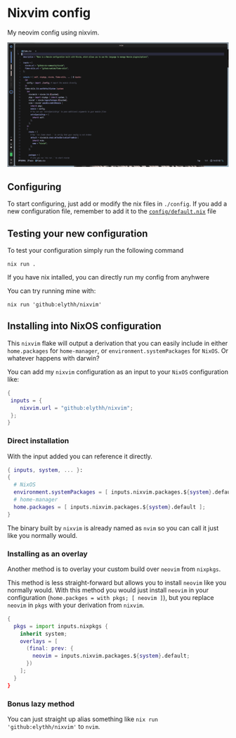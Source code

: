 # Nixvim config

My neovim config using nixvim.

<img src="assets/1.png" alt="nvim">

## Configuring

To start configuring, just add or modify the nix files in `./config`.
If you add a new configuration file, remember to add it to the
[`config/default.nix`](../config/default.nix) file

## Testing your new configuration

To test your configuration simply run the following command

```
nix run .
```

If you have nix intalled, you can directly run my config from anyhwere

You can try running mine with:
```shell
nix run 'github:elythh/nixvim'
```

## Installing into NixOS configuration

This  `nixvim` flake will output a derivation that you can easily include
in either `home.packages` for `home-manager`, or
`environment.systemPackages` for `NixOS`. Or whatever happens with darwin?

You can add my `nixvim` configuration as an input to your `NixOS` configuration like:
```nix
{
 inputs = {
    nixvim.url = "github:elythh/nixvim";
 };
}
```

### Direct installation

With the input added you can reference it directly.
```nix
{ inputs, system, ... }:
{
  # NixOS
  environment.systemPackages = [ inputs.nixvim.packages.${system}.default ];
  # home-manager
  home.packages = [ inputs.nixvim.packages.${system}.default ];
}
```

The binary built by `nixvim` is already named as `nvim` so you can call it just
like you normally would.

### Installing as an overlay

Another method is to overlay your custom build over `neovim` from `nixpkgs`.

This method is less straight-forward but allows you to install `neovim` like
you normally would. With this method you would just install `neovim` in your
configuration (`home.packges = with pkgs; [ neovim ]`), but you replace
`neovim` in `pkgs` with your derivation from `nixvim`.

```nix
{
  pkgs = import inputs.nixpkgs {
    inherit system;
    overlays = [
      (final: prev: {
        neovim = inputs.nixvim.packages.${system}.default;
      })
    ];
  }
}
```

### Bonus lazy method

You can just straight up alias something like `nix run
'github:elythh/nixvim'` to `nvim`.

